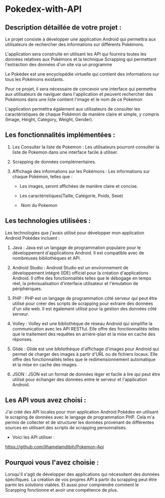 # Pokedex-with-API

## **Description détaillée de votre projet :**

Le projet consiste à développer une application Android qui permettra
aux utilisateurs de rechercher des informations sur différents Pokémons.

L\'application sera construite en utilisant les API qui fournira toutes
les données relatives aux Pokémons et la technique Scrapping qui
permettant l\'extraction des données d\'un site via un programme

Le Pokédex est une encyclopédie virtuelle qui contient des informations
sur tous les Pokémons existants.

Pour ce projet, il sera nécessaire de concevoir une interface qui
permettra aux utilisateurs de naviguer dans l\'application et peuvent
rechercher des Pokémons dans une liste contient l'image et le nom de ce
Pokemon

L\'application permettra également aux utilisateurs de consulter les
caractéristiques de chaque Pokémon de manière claire et simple, y
compris (Image, Height, Category, Weight, Gender).

## **Les fonctionnalités implémentées :**

1.  Les Consulter la liste de Pokemon : Les utilisateurs pourront
    consulter la liste de Pokemon dans une interface facile à utiliser.

2.  Scrapping de données complémentaires.

3.  Affichage des informations sur les Pokémons : Les informations sur
    chaque Pokémon, telles que :

    -   Les images, seront affichées de manière claire et concise.

    -   Les caractéristiques(Taille, Catégorie, Poids, Sexe)

    -    Nom du Pokemon

## **Les technologies utilisées :**

Les technologies que j'avais utilisé pour développer mon application
Android Pokédex incluent :

1.  Java : Java est un langage de programmation populaire pour le
    développement d\'applications Android. Il est compatible avec de
    nombreuses bibliothèques et API.

2.  Android Studio : Android Studio est un environnement de
    développement intégré (IDE) officiel pour la création
    d\'applications Android. Il offre des fonctionnalités telles que le
    débogage en temps réel, la prévisualisation d\'interface utilisateur
    et l\'émulation de périphériques.

3.  PHP : PHP est un langage de programmation côté serveur qui peut être
    utilisé pour créer des scripts de scrapping pour extraire des
    données d\'un site web. Il est également utilisé pour la gestion des
    données côté serveur.

4.  Volley : Volley est une bibliothèque de réseau Android qui simplifie
    la communication avec les API RESTful. Elle offre des
    fonctionnalités telles que le traitement des requêtes en
    arrière-plan et la mise en cache des réponses.

5.  Glide : Glide est une bibliothèque d\'affichage d\'images pour
    Android qui permet de charger des images à partir d\'URL ou de
    fichiers locaux. Elle offre des fonctionnalités telles que le
    redimensionnement automatique et la mise en cache des images.

6.  JSON : JSON est un format de données léger et facile à lire qui peut
    être utilisé pour échanger des données entre le serveur et
    l\'application Android.

## **Les API vous avez choisi :**

J\'ai créé des API locales pour mon application Android Pokédex en
utilisant le scraping de données avec le langage de programmation PHP.
Cela m\'a permis de collecter et de structurer les données provenant de
différentes sources en utilisant des scripts de scrapping personnalisés.

-   Voici les API utiliser :

<https://github.com/ilhamelamdibih/Pokemon-Api>

## **Pourquoi vous l\'avez choisie :**

Lorsqu\'il s\'agit de développer des applications qui nécessitent des
données spécifiques. La création de vos propres API à partir du
scrapping peut être parmi les solutions viables. Et aussi pour
comprendre comment le Scarpping fonctionne et avoir une compétence de
plus.
